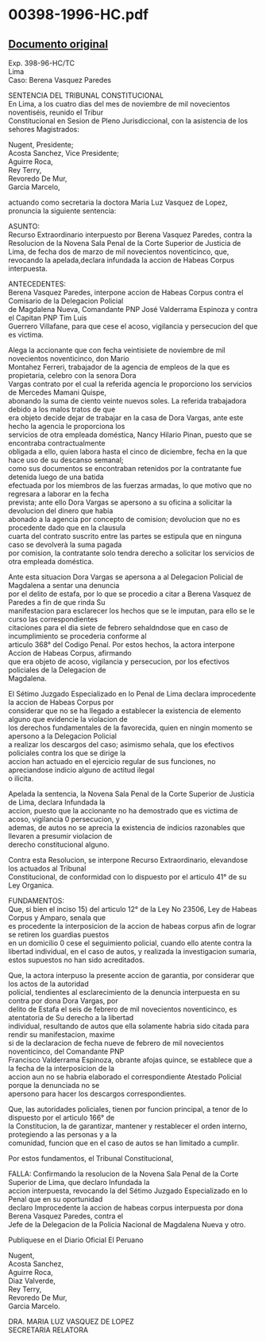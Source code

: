 
00398-1996-HC.pdf
=================
  
[Documento original](https://tc.gob.pe/jurisprudencia/1996/00398-1996-HC.pdf)  
---  
Exp. 398-96-HC/TC  
Lima  
Caso: Berena Vasquez Paredes  

SENTENCIA  DEL TRIBUNAL CONSTITUCIONAL  
En Lima, a los cuatro dias del mes de noviembre de mil novecientos noventiséis, reunido el Tribur  
Constitucional en Sesion de Pleno Jurisdiccional, con la asistencia de los sehores Magistrados:  

Nugent,  Presidente;  
Acosta Sanchez,  Vice Presidente;  
Aguirre Roca,  
Rey Terry,  
Revoredo De Mur,  
Garcia Marcelo,  

actuando como secretaria la doctora Maria Luz Vasquez de Lopez, pronuncia la siguiente sentencia:  

ASUNTO:  
Recurso Extraordinario interpuesto por Berena Vasquez Paredes, contra la Resolucion de la Novena Sala 
Penal de la Corte Superior de Justicia de Lima, de fecha dos de marzo de mil novecientos noventicinco, que,  
revocando la apelada,declara infundada la accion de Habeas Corpus interpuesta.  

ANTECEDENTES:  
Berena Vasquez Paredes, interpone accion de Habeas Corpus contra el Comisario de la Delegacion Policial  
de Magdalena Nueva, Comandante PNP José Valderrama Espinoza y contra el Capitan PNP Tim Luis  
Guerrero Villafane, para que cese el acoso, vigilancia y persecucion del que es victima.  

Alega la accionante que con fecha veintisiete de noviembre de mil novecientos noventicinco, don Mario  
Montahez Ferreri, trabajador de la agencia de empleos de la que es propietaria, celebro con la senora Dora  
Vargas contrato por el cual la referida agencia le proporciono los servicios de Mercedes Mamani Quispe,  
abonando la suma de ciento veinte nuevos soles. La referida trabajadora debido a los malos tratos de que  
era objeto decide dejar de trabajar en la casa de Dora Vargas, ante este hecho la agencia le proporciona los  
servicios de otra empleada doméstica, Nancy Hilario Pinan, puesto que se encontraba contractualmente  
obligada a ello, quien labora hasta el cinco de diciembre, fecha en la que hace uso de su descanso semanal;  
como sus documentos se encontraban retenidos por la contratante fue detenida luego de una batida  
efectuada por los miembros de las fuerzas armadas, lo que motivo que no regresara a laborar en la fecha  
prevista; ante ello Dora Vargas se apersono a su oficina a solicitar la devolucion del dinero que habia  
abonado a la agencia por concepto de comision; devolucion que no es procedente dado que en la clausula  
cuarta del contrato suscrito entre las partes se estipula que en ninguna caso se devolverà la suma pagada  
por comision, la contratante solo tendra derecho a solicitar los servicios de otra empleada doméstica.  

Ante esta situacion Dora Vargas se apersona a al Delegacion Policial de Magdalena a sentar una denuncia  
por el delito de estafa, por lo que se procedio a citar a Berena Vasquez de Paredes a fin de que rinda Su  
manifestacion para esclarecer los hechos que se le imputan, para ello se le curso las correspondientes  
citaciones para el dia siete de febrero sehaldndose que en caso de incumplimiento se procederia conforme al  
articulo 368° del Codigo Penal. Por estos hechos, la actora interpone Accion de Habeas Corpus, afirmando  
que era objeto de acoso, vigilancia y persecucion, por los efectivos policiales de la Delegacion de  
Magdalena.  

El Sétimo Juzgado Especializado en lo Penal de Lima declara improcedente la accion de Habeas Corpus por  
considerar que no se ha llegado a establecer la existencia de elemento alguno que evidencie la violacion de  
los derechos fundamentales de la favorecida, quien en ningin momento se apersono a la Delegacion Policial  
a realizar los descargos del caso; asimismo sehala, que los efectivos policiales contra los que se dirige la  
accion han actuado en el ejercicio regular de sus funciones, no apreciandose indicio alguno de actitud ilegal  
o ilicita.  

Apelada la sentencia, la Novena Sala Penal de la Corte Superior de Justicia de Lima, declara Infundada la  
accion, puesto que la accionante no ha demostrado que es victima de acoso, vigilancia 0 persecucion, y  
ademas, de autos no se aprecia la existencia de indicios razonables que llevaren a presumir violacion de  
derecho constitucional alguno.  

Contra esta Resolucion, se interpone Recurso Extraordinario, elevandose los actuados al Tribunal  
Constitucional, de conformidad con lo dispuesto por el articulo 41° de su Ley Organica.  

FUNDAMENTOS:  
Que, si bien el inciso 15) del articulo 12° de la Ley No 23506, Ley de Habeas Corpus y Amparo, senala que  
es procedente la interposicion de la accion de habeas corpus afin de lograr se retiren los guardias puestos  
en un domicilio 0 cese el seguimiento policial, cuando ello atente contra la libertad individual, en el caso de
autos, y realizada la investigacion sumaria, estos supuestos no han sido acreditados.  

Que, la actora interpuso la presente accion de garantia, por considerar que los actos de la autoridad  
policial, tendientes al esclarecimiento de la denuncia interpuesta en su contra por dona Dora Vargas, por  
delito de Estafa el seis de febrero de mil novecientos noventicinco, es atentatoria de Su derecho a la libertad  
individual, resultando de autos que ella solamente habria sido citada para rendir su manifestacion, maxime  
si de la declaracion de fecha nueve de febrero de mil novecientos noventicinco, del Comandante PNP  
Francisco Valderrama Espinoza, obrante afojas quince, se establece que a la fecha de la interposicion de la  
accion aun no se habria elaborado el correspondiente Atestado Policial porque la denunciada no se  
apersono para hacer los descargos correspondientes.  

Que, las autoridades policiales, tienen por funcion principal, a tenor de lo dispuesto por el articulo 166° de  
la Constitucion, la de garantizar, mantener y restablecer el orden interno, protegiendo a las personas y a la  
comunidad, funcion que en el caso de autos se han limitado a cumplir.  

Por estos fundamentos, el Tribunal Constitucional,  

FALLA:
Confirmando la resolucion de la Novena Sala Penal de la Corte Superior de Lima, que declaro Infundada la  
accion interpuesta, revocando la del Sétimo Juzgado Especializado en lo Penal que en su oportunidad  
declaro Improcedente la accion de habeas corpus interpuesta por dona Berena Vasquez Paredes, contra el  
Jefe de la Delegacion de la Policia Nacional de Magdalena Nueva y otro.  

Publiquese en el Diario Oficial El Peruano  

Nugent,  
Acosta Sanchez,  
Aguirre Roca,  
Diaz Valverde,  
Rey Terry,  
Revoredo De Mur,  
Garcia Marcelo.  

DRA.  MARIA LUZ VASQUEZ DE LOPEZ  
SECRETARIA RELATORA